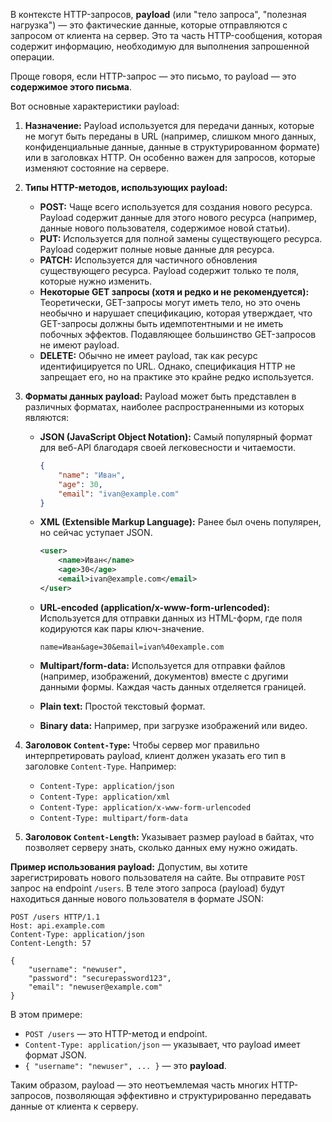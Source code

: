 В контексте HTTP-запросов, **payload** (или "тело запроса", "полезная нагрузка") — это фактические данные, которые отправляются с запросом от клиента на сервер. Это та часть HTTP-сообщения, которая содержит информацию, необходимую для выполнения запрошенной операции.

Проще говоря, если HTTP-запрос — это письмо, то payload — это **содержимое этого письма**.

Вот основные характеристики payload:

1. **Назначение:** Payload используется для передачи данных, которые не могут быть переданы в URL (например, слишком много данных, конфиденциальные данные, данные в структурированном формате) или в заголовках HTTP. Он особенно важен для запросов, которые изменяют состояние на сервере.
    
2. **Типы HTTP-методов, использующих payload:**
    
    - **POST:** Чаще всего используется для создания нового ресурса. Payload содержит данные для этого нового ресурса (например, данные нового пользователя, содержимое новой статьи).
    - **PUT:** Используется для полной замены существующего ресурса. Payload содержит полные новые данные для ресурса.
    - **PATCH:** Используется для частичного обновления существующего ресурса. Payload содержит только те поля, которые нужно изменить.
    - **Некоторые GET запросы (хотя и редко и не рекомендуется):** Теоретически, GET-запросы могут иметь тело, но это очень необычно и нарушает спецификацию, которая утверждает, что GET-запросы должны быть идемпотентными и не иметь побочных эффектов. Подавляющее большинство GET-запросов не имеют payload.
    - **DELETE:** Обычно не имеет payload, так как ресурс идентифицируется по URL. Однако, спецификация HTTP не запрещает его, но на практике это крайне редко используется.
3. **Форматы данных payload:** Payload может быть представлен в различных форматах, наиболее распространенными из которых являются:
    
    - **JSON (JavaScript Object Notation):** Самый популярный формат для веб-API благодаря своей легковесности и читаемости.
        
        ```json
        {
            "name": "Иван",
            "age": 30,
            "email": "ivan@example.com"
        }
        ```
        
    - **XML (Extensible Markup Language):** Ранее был очень популярен, но сейчас уступает JSON.
        
        ```xml
        <user>
            <name>Иван</name>
            <age>30</age>
            <email>ivan@example.com</email>
        </user>
        ```
        
    - **URL-encoded (application/x-www-form-urlencoded):** Используется для отправки данных из HTML-форм, где поля кодируются как пары ключ-значение.
        
        ```
        name=Иван&age=30&email=ivan%40example.com
        ```
        
    - **Multipart/form-data:** Используется для отправки файлов (например, изображений, документов) вместе с другими данными формы. Каждая часть данных отделяется границей.
    - **Plain text:** Простой текстовый формат.
    - **Binary data:** Например, при загрузке изображений или видео.
4. **Заголовок `Content-Type`:** Чтобы сервер мог правильно интерпретировать payload, клиент должен указать его тип в заголовке `Content-Type`. Например:
    
    - `Content-Type: application/json`
    - `Content-Type: application/xml`
    - `Content-Type: application/x-www-form-urlencoded`
    - `Content-Type: multipart/form-data`
5. **Заголовок `Content-Length`:** Указывает размер payload в байтах, что позволяет серверу знать, сколько данных ему нужно ожидать.
    

**Пример использования payload:**
Допустим, вы хотите зарегистрировать нового пользователя на сайте. Вы отправите `POST` запрос на endpoint `/users`. В теле этого запроса (payload) будут находиться данные нового пользователя в формате JSON:

```http
POST /users HTTP/1.1
Host: api.example.com
Content-Type: application/json
Content-Length: 57

{
    "username": "newuser",
    "password": "securepassword123",
    "email": "newuser@example.com"
}
```

В этом примере:

- `POST /users` — это HTTP-метод и endpoint.
- `Content-Type: application/json` — указывает, что payload имеет формат JSON.
- `{ "username": "newuser", ... }` — это **payload**.

Таким образом, payload — это неотъемлемая часть многих HTTP-запросов, позволяющая эффективно и структурированно передавать данные от клиента к серверу.